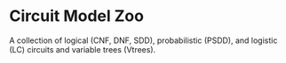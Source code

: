 # Circuit Model Zoo

A collection of logical (CNF, DNF, SDD), probabilistic (PSDD), and logistic (LC) circuits and variable trees (Vtrees).
